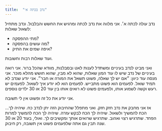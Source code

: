 ```yaml
---
title:  "נדב בכתה א׳"
---
```


נדב עולה לכתה א׳. אני מלווה את נדב לכתה ומרגיש את החשש והבלבול. ונדב מתחיל לשאול שאלות:
- מתי ההפסקה?
- מה עושים בהפסקה?
- איפה שמים את התיק?

ועוד שאלות רבות וחשובות.

ואני מביט לנדב בעיניים ומשתדל לענות לאט ובסבלנות, מוודא שהכל ברור.
אני רואה בעיניים של נדב שיש לו עוד המון שאלות, שהוא לא מבין, שהוא חושש מהלא מוכר.
אני מנסה עוד כיוון: ״אם יש לך שאלה, פשוט תשאל את המורה או חבר״.
אני יודע שנדב לא תמיד שואל. לפעמים הוא פשוט מתבייש. לפעמים הוא לא יודע איך לשאול.
לפעמים יש רעש וקשה לשמוע אותו, ולפעמים פשוט לא רואים אותו בין עוד 20 או 30 ילדים נוספים.

אני יודע את כל זה ופשוט אין לי תשובה.

…אז אני מחבק את נדב חזק חזק. ואני מתפלל שהחיבוק הזה יתן לנדב כח. שיהיה לך הכח להמשיך ולשאול.
שיהיה לך הכח לבקש עזרה. שיהיה לך הכח להמשיך למרות הפחד. שתרגיש רצוי ואהוב.
שתרגיש שרואים אותך ומקשיבים לך.
ואולי, בעוד 20 או 30 שנה תבין גם אתה שלפעמים פשוט אין  תשובה, רק חיבוק.
